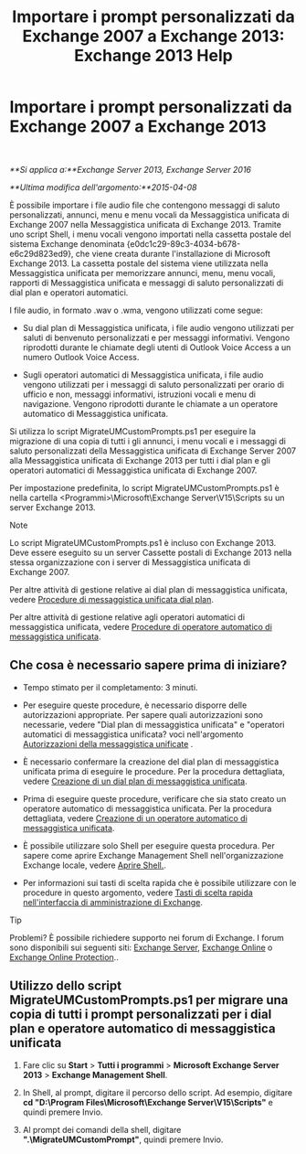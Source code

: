 ﻿---
title: 'Importare i prompt personalizzati da Exchange 2007 a Exchange 2013: Exchange 2013 Help'
TOCTitle: Importare i prompt personalizzati da Exchange 2007 a Exchange 2013
ms:assetid: 70c0b0bc-c0de-4e3c-8144-1fe59f86ebf4
ms:mtpsurl: https://technet.microsoft.com/it-it/library/Gg309147(v=EXCHG.150)
ms:contentKeyID: 54652873
ms.date: 05/22/2018
mtps_version: v=EXCHG.150
ms.translationtype: MT
---

# Importare i prompt personalizzati da Exchange 2007 a Exchange 2013

 

_**Si applica a:**Exchange Server 2013, Exchange Server 2016_

_**Ultima modifica dell'argomento:**2015-04-08_

È possibile importare i file audio file che contengono messaggi di saluto personalizzati, annunci, menu e menu vocali da Messaggistica unificata di Exchange 2007 nella Messaggistica unificata di Exchange 2013. Tramite uno script Shell, i menu vocali vengono importati nella cassetta postale del sistema Exchange denominata {e0dc1c29-89c3-4034-b678-e6c29d823ed9}, che viene creata durante l'installazione di Microsoft Exchange 2013. La cassetta postale del sistema viene utilizzata nella Messaggistica unificata per memorizzare annunci, menu, menu vocali, rapporti di Messaggistica unificata e messaggi di saluto personalizzati di dial plan e operatori automatici.

I file audio, in formato .wav o .wma, vengono utilizzati come segue:

  - Su dial plan di Messaggistica unificata, i file audio vengono utilizzati per saluti di benvenuto personalizzati e per messaggi informativi. Vengono riprodotti durante le chiamate degli utenti di Outlook Voice Access a un numero Outlook Voice Access.

  - Sugli operatori automatici di Messaggistica unificata, i file audio vengono utilizzati per i messaggi di saluto personalizzati per orario di ufficio e non, messaggi informativi, istruzioni vocali e menu di navigazione. Vengono riprodotti durante le chiamate a un operatore automatico di Messaggistica unificata.

Si utilizza lo script MigrateUMCustomPrompts.ps1 per eseguire la migrazione di una copia di tutti i gli annunci, i menu vocali e i messaggi di saluto personalizzati della Messaggistica unificata di Exchange Server 2007 alla Messaggistica unificata di Exchange 2013 per tutti i dial plan e gli operatori automatici di Messaggistica unificata di Exchange 2007.

Per impostazione predefinita, lo script MigrateUMCustomPrompts.ps1 è nella cartella \<Programmi\>\\Microsoft\\Exchange Server\\V15\\Scripts su un server Exchange 2013.


> [!NOTE]
> Lo script MigrateUMCustomPrompts.ps1 è incluso con Exchange 2013. Deve essere eseguito su un server Cassette postali di Exchange 2013 nella stessa organizzazione con i server di Messaggistica unificata di Exchange&nbsp;2007.



Per altre attività di gestione relative ai dial plan di messaggistica unificata, vedere [Procedure di messaggistica unificata dial plan](um-dial-plan-procedures-exchange-2013-help.md).

Per altre attività di gestione relative agli operatori automatici di messaggistica unificata, vedere [Procedure di operatore automatico di messaggistica unificata](um-auto-attendant-procedures-exchange-2013-help.md).

## Che cosa è necessario sapere prima di iniziare?

  - Tempo stimato per il completamento: 3 minuti.

  - Per eseguire queste procedure, è necessario disporre delle autorizzazioni appropriate. Per sapere quali autorizzazioni sono necessarie, vedere "Dial plan di messaggistica unificata" e "operatori automatici di messaggistica unificata? voci nell'argomento [Autorizzazioni della messaggistica unificate](unified-messaging-permissions-exchange-2013-help.md) .

  - È necessario confermare la creazione del dial plan di messaggistica unificata prima di eseguire le procedure. Per la procedura dettagliata, vedere [Creazione di un dial plan di messaggistica unificata](create-a-um-dial-plan-exchange-2013-help.md).

  - Prima di eseguire queste procedure, verificare che sia stato creato un operatore automatico di messaggistica unificata. Per la procedura dettagliata, vedere [Creazione di un operatore automatico di messaggistica unificata](create-a-um-auto-attendant-exchange-2013-help.md).

  - È possibile utilizzare solo Shell per eseguire questa procedura. Per sapere come aprire Exchange Management Shell nell'organizzazione Exchange locale, vedere [Aprire Shell.](https://technet.microsoft.com/it-it/library/dd638134\(v=exchg.150\)).

  - Per informazioni sui tasti di scelta rapida che è possibile utilizzare con le procedure in questo argomento, vedere [Tasti di scelta rapida nell'interfaccia di amministrazione di Exchange](keyboard-shortcuts-in-the-exchange-admin-center-exchange-online-protection-help.md).


> [!TIP]
> Problemi? È possibile richiedere supporto nei forum di Exchange. I forum sono disponibili sui seguenti siti: <A href="https://go.microsoft.com/fwlink/p/?linkid=60612">Exchange Server</A>, <A href="https://go.microsoft.com/fwlink/p/?linkid=267542">Exchange Online</A> o <A href="https://go.microsoft.com/fwlink/p/?linkid=285351">Exchange Online Protection</A>..



## Utilizzo dello script MigrateUMCustomPrompts.ps1 per migrare una copia di tutti i prompt personalizzati per i dial plan e operatore automatico di messaggistica unificata

1.  Fare clic su **Start** \> **Tutti i programmi** \> **Microsoft Exchange Server 2013** \> **Exchange Management Shell**.

2.  In Shell, al prompt, digitare il percorso dello script. Ad esempio, digitare **cd "D:\\Program Files\\Microsoft\\Exchange Server\\V15\\Scripts"** e quindi premere Invio.

3.  Al prompt dei comandi della shell, digitare **".\\MigrateUMCustomPrompt"**, quindi premere Invio.

